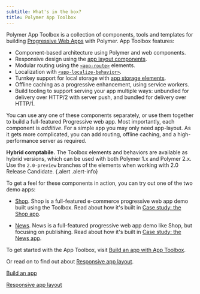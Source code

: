 ```yaml
---
subtitle: What's in the box?
title: Polymer App Toolbox
---
```


Polymer App Toolbox is a collection of components, tools and templates for
building
[Progressive Web Apps](https://developers.google.com/web/progressive-web-apps)
with Polymer. App Toolbox features:

-   Component-based architecture using Polymer and web components.
-   Responsive design using the [app layout components](https://elements.polymer-project.org/elements/app-layout).
-   Modular routing using the
    [`<app-route>`](https://elements.polymer-project.org/elements/app-route) elements.
-   Localization with
    [`<app-localize-behavior>`](https://elements.polymer-project.org/elements/app-localize-behavior).
-   Turnkey support for local storage with
    [app storage elements](https://elements.polymer-project.org/elements/app-storage).
-   Offline caching as a progressive enhancement, using service workers.
-   Build tooling to support serving your app multiple ways: unbundled for
    delivery over HTTP/2 with server push, and bundled for delivery over HTTP/1.

You can use any one of these components separately, or use them together to build a full-featured
Progressive web app. Most importantly, each component is _additive_. For a simple app you may only
need app-layout. As it gets more complicated, you can add routing, offline caching, and a
high-performance server as required.

**Hybrid comptabile.** The Toolbox elements and behaviors are available as hybrid versions, 
which can be used with both Polymer 1.x and Polymer 2.x. Use the `2.0-preview` branches of 
the elements when working with 2.0 Release Candidate.
{.alert .alert-info}

To get a feel for these components in action, you can try out one of the two demo apps:

-   [Shop](https://shop.polymer-project.org/). Shop is a full-featured e-commerce progressive
    web app demo built using the Toolbox. Read about how it's built in
    [Case study: the Shop app](case-study).

-   [News](https://news.polymer-project.org/). News is a full-featured progressive
    web app demo like Shop, but focusing on publishing. Read about how it's built in
    [Case study: the News app](news-case-study).


To get started with the App Toolbox, visit [Build an app with App Toolbox](/1.0/start/toolbox/set-up).

Or read on to find out about [Responsive app layout](app-layout).

<a href="/1.0/start/toolbox/set-up" class="blue-button">Build an app
</a>

<a href="app-layout" class="blue-button">Responsive app layout
</a>
